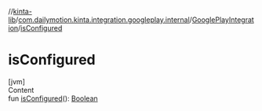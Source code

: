 //[kinta-lib](../../../index.md)/[com.dailymotion.kinta.integration.googleplay.internal](../index.md)/[GooglePlayIntegration](index.md)/[isConfigured](is-configured.md)



# isConfigured  
[jvm]  
Content  
fun [isConfigured](is-configured.md)(): [Boolean](https://kotlinlang.org/api/latest/jvm/stdlib/kotlin/-boolean/index.html)  



